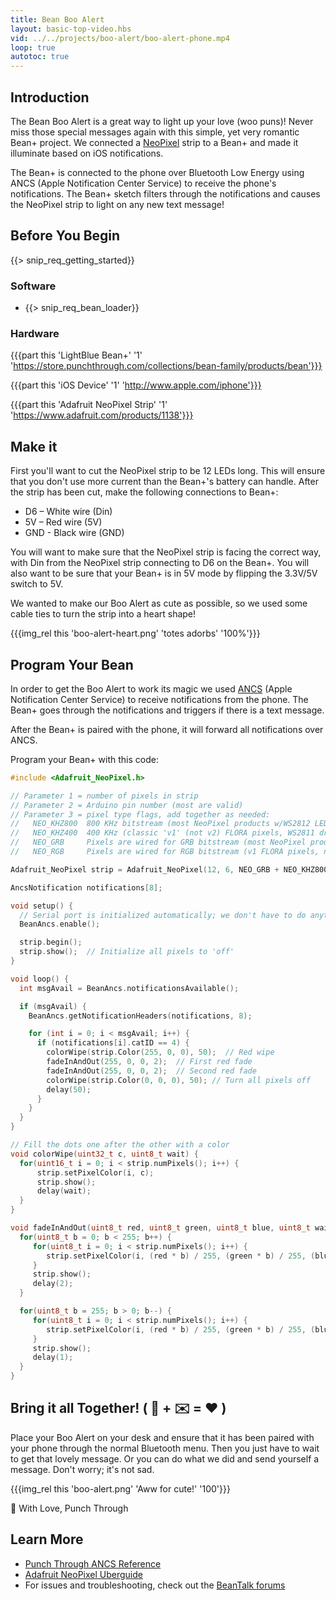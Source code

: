 ```yaml
---
title: Bean Boo Alert
layout: basic-top-video.hbs
vid: ../../projects/boo-alert/boo-alert-phone.mp4
loop: true
autotoc: true
---
```


## Introduction

The Bean Boo Alert is a great way to light up your love (woo puns)! Never miss those special messages again with this simple, yet very romantic Bean+ project. We connected a [NeoPixel](https://www.adafruit.com/products/1138) strip to a Bean+ and made it illuminate based on iOS notifications.

The Bean+ is connected to the phone over Bluetooth Low Energy using ANCS (Apple Notification Center Service) to receive the phone's notifications. The Bean+ sketch filters through the notifications and causes the NeoPixel strip to light on any new text message!

## Before You Begin

{{> snip_req_getting_started}}

### Software

* {{> snip_req_bean_loader}}

### Hardware

{{{part this 'LightBlue Bean+' '1' 'https://store.punchthrough.com/collections/bean-family/products/bean'}}}

{{{part this 'iOS Device' '1' 'http://www.apple.com/iphone'}}}

{{{part this 'Adafruit NeoPixel Strip' '1' 'https://www.adafruit.com/products/1138'}}}


## Make it

First you'll want to cut the NeoPixel strip to be 12 LEDs long. This will ensure that you don't use more current than the Bean+'s battery can handle. After the strip has been cut, make the following connections to Bean+:

* D6 – White wire (Din)
* 5V – Red wire (5V)
* GND - Black wire (GND)

You will want to make sure that the NeoPixel strip is facing the correct way, with Din from the NeoPixel strip connecting to D6 on the Bean+. You will also want to be sure that your Bean+ is in 5V mode by flipping the 3.3V/5V switch to 5V.

We wanted to make our Boo Alert as cute as possible, so we used some cable ties to turn the strip into a heart shape!

{{{img_rel this 'boo-alert-heart.png' 'totes adorbs' '100%'}}}

## Program Your Bean

In order to get the Boo Alert to work its magic we used [ANCS](../../features/ancs/) (Apple Notification Center Service) to receive notifications from the phone. The Bean+ goes through the notifications and triggers if there is a text message.

After the Bean+ is paired with the phone, it will forward all notifications over ANCS.

Program your Bean+ with this code:

```cpp
#include <Adafruit_NeoPixel.h>

// Parameter 1 = number of pixels in strip
// Parameter 2 = Arduino pin number (most are valid)
// Parameter 3 = pixel type flags, add together as needed:
//   NEO_KHZ800  800 KHz bitstream (most NeoPixel products w/WS2812 LEDs)
//   NEO_KHZ400  400 KHz (classic 'v1' (not v2) FLORA pixels, WS2811 drivers)
//   NEO_GRB     Pixels are wired for GRB bitstream (most NeoPixel products)
//   NEO_RGB     Pixels are wired for RGB bitstream (v1 FLORA pixels, not v2)

Adafruit_NeoPixel strip = Adafruit_NeoPixel(12, 6, NEO_GRB + NEO_KHZ800);

AncsNotification notifications[8];

void setup() {
  // Serial port is initialized automatically; we don't have to do anything
  BeanAncs.enable();

  strip.begin();
  strip.show();  // Initialize all pixels to 'off'
}

void loop() {
  int msgAvail = BeanAncs.notificationsAvailable();

  if (msgAvail) {
    BeanAncs.getNotificationHeaders(notifications, 8);

    for (int i = 0; i < msgAvail; i++) {
      if (notifications[i].catID == 4) {
        colorWipe(strip.Color(255, 0, 0), 50);  // Red wipe
        fadeInAndOut(255, 0, 0, 2);  // First red fade
        fadeInAndOut(255, 0, 0, 2);  // Second red fade
        colorWipe(strip.Color(0, 0, 0), 50); // Turn all pixels off
        delay(50);
      }
    }
  }
}

// Fill the dots one after the other with a color
void colorWipe(uint32_t c, uint8_t wait) {
  for(uint16_t i = 0; i < strip.numPixels(); i++) {
      strip.setPixelColor(i, c);
      strip.show();
      delay(wait);
  }
}

void fadeInAndOut(uint8_t red, uint8_t green, uint8_t blue, uint8_t wait) {
  for(uint8_t b = 0; b < 255; b++) {
     for(uint8_t i = 0; i < strip.numPixels(); i++) {
        strip.setPixelColor(i, (red * b) / 255, (green * b) / 255, (blue * b) / 255);
     }
     strip.show();
     delay(2);
  }

  for(uint8_t b = 255; b > 0; b--) {
     for(uint8_t i = 0; i < strip.numPixels(); i++) {
        strip.setPixelColor(i, (red * b) / 255, (green * b) / 255, (blue * b) / 255);
     }
     strip.show();
     delay(1);
  }
}
```

## Bring it all Together! ( 📱 + ✉️ = ❤️ )

Place your Boo Alert on your desk and ensure that it has been paired with your phone through the normal Bluetooth menu. Then you just have to wait to get that lovely message. Or you can do what we did and send yourself a message. Don't worry; it's not sad.

{{{img_rel this 'boo-alert.png' 'Aww for cute!' '100'}}}

💋 With Love, Punch Through

## Learn More
* [Punch Through ANCS Reference](https://punchthrough.com/bean/reference#ANCS)
* [Adafruit NeoPixel Uberguide](https://learn.adafruit.com/adafruit-neopixel-uberguide)
* For issues and troubleshooting, check out the [BeanTalk forums](http://beantalk.punchthrough.com/)
